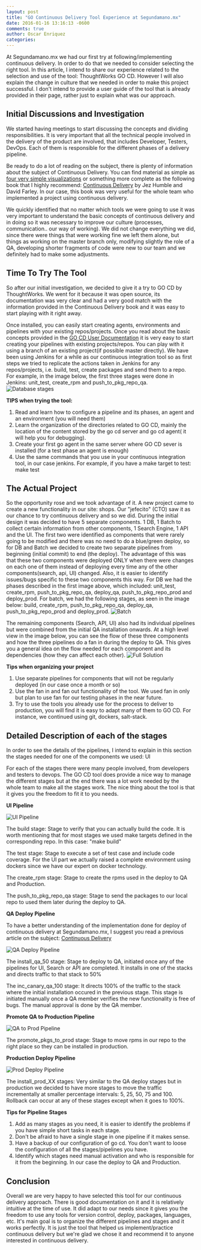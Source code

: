 ```yaml
---
layout: post
title: "GO Continuous Delivery Tool Experience at Segundamano.mx"
date: 2016-01-16 13:16:13 -0600
comments: true
author: Oscar Enriquez
categories: 
---
```


At Segundamano.mx we had our first try at following/implementing continuous delivery. In order to do that we needed to consider selecting the right tool. In this article, I intend to share our experience related to the selection and use of the tool: ThoughtWorks GO CD. However I will also explain the change in culture that we needed in order to make this project successful. I don't intend to provide a user guide of the tool that is already provided in their page, rather just to explain what was our approach.

**Initial Discussions and Investigation** 
---------------------------------------------------------
We started having meetings to start discussing the concepts and dividing responsibilities. It is very important that all the technical people involved in the delivery of the product are involved, that includes Developer, Testers, DevOps. Each of them is responsible for the different phases of a delivery pipeline.
 
Be ready to do a lot of reading on the subject, there is plenty of information about the subject of Continuous Delivery. You can find material as simple as [four very simple visualizations](http://continuousdelivery.com/2014/02/visualizations-of-continuous-delivery/) or something more complete as the following book that I highly recommend: [Continuous Delivery](http://martinfowler.com/books/continuousDelivery.html) by Jez Humble and David Farley. In our case, this book was very useful for the whole team who implemented a project using continuous delivery. 

We quickly identified that no matter which tools we were going to use it was very important to understand the basic concepts of continuous delivery and in doing so it was necessary to improve our culture (processes, communication.. our way of working). We did not change everything we did, since there were things that were working fine we left them alone, but things as working on the master branch only, modifying slightly the role of a QA, developing shorter fragments of code were new to our team and we definitely had to make some adjustments. 
 

**Time To Try The Tool**
----------------------------------
So after our initial investigation, we decided to give it a try to GO CD by ThoughtWorks. We went for it because it was open source, its documentation was very clear and had a very good match with the information provided in the Continuous Delivery book and it was easy to start playing with it right away.  

Once installed, you can easily start creating agents, environments and pipelines with your existing repos/projects. Once you read about the basic concepts provided in the [GO CD User Documentation](https://www.go.cd/documentation/user/15.2.0/) it is very easy to start creating your pipelines with existing projects/repos. You can play with it using a branch of an existing project(if possible master directly). We have been using Jenkins for a while as our continuous integration tool so as first steps we tried to replicate the actions taken in Jenkins for any repos/projects, i.e. build, test, create packages and send them to a repo. For example, in the image below, the first three stages were done in Jenkins: unit_test, create_rpm and push_to_pkg_repo_qa.
![Database stages](/images/databasestages.png)

**TIPS when trying the tool:** 

1. Read and learn how to configure a pipeline and its phases, an agent and an environment (you will need them)
2. Learn the organization of the directories related to GO CD, mainly the location of the content stored by the go cd server and go cd agent( it will help you for debugging).
3. Create your first go agent in the same server where GO CD sever is installed (for a test phase an agent is enough) 
4. Use the same commands that you use in your continuous integration tool, in our case jenkins. For example, if you have a make target to test: make test

**The Actual Project**
-----------------------
So the opportunity rose and we took advantage of it. A new project came to create a new functionality in our site: shops. Our "jefecito" (CTO) saw it as our chance to try continuous delivery and so we did. 
During the initial design it was decided to have 5 separate components. 1 DB, 1 Batch to collect certain information from other components, 1 Search Engine, 1 API and the UI. The first two were identified as components that were rarely going to be modified and there was no need to do a blue/green deploy, so for DB and Batch we decided to create two separate pipelines from beginning (initial commit) to end (the deploy). The advantage of this was that these two components were deployed ONLY when there were changes on each one of them instead of deploying every time any of the other components(search, api, UI) changed. Also, it is easier to identify issues/bugs specific to these two components this way. 
For DB we had the phases described in the first image above, which included: unit_test, create_rpm, push_to_pkg_repo_qa, deploy_qa, push_to_pkg_repo_prod and deploy_prod.
For batch, we had the following stages, as seen in the image below: build, create_rpm, push_to_pkg_repo_qa, deploy_qa, push_to_pkg_repo_prod and deploy_prod. 
![Batch](/images/batch.png)

The remaining components (Search, API, UI) also had its individual pipelines but were combined from the initial QA installation onwards. 
At a high level view in the image below, you can see the flow of these three components and how the three pipelines do a fan in during the deploy to QA. This gives you a general idea on the flow needed for each component and its dependencies (how they can affect each other).
![Full Solution](/images/shopsfullpipelines.png)

**Tips when organizing your project**

1. Use separate pipelines for components that will not be regularly deployed (in our case once a month or so)
2. Use the fan in and fan out functionality of the tool. We used fan in only but plan to use fan for our testing phases in the near future.
3. Try to use the tools you already use for the process to deliver to production, you will find it is easy to adapt many of them to GO CD. For instance, we continued using git, dockers, salt-stack.



**Detailed Description of each of the stages**
--------------------------------------------
In order to see the details of the pipelines, I intend to explain in this section the stages needed for one of the components we used: UI

For each of the stages there were many people involved, from developers and testers to devops. The GO CD tool does provide a nice way to manage the different stages but at the end there was a lot work needed by the whole team to make all the stages work. The nice thing about the tool is that it gives you the freedom to fit it to you needs. 

**UI Pipeline**

![UI Pipeline](/images/uipipeline.png)

The build stage: Stage to verify that you can actually build the code. It is worth mentioning that for most stages we used make targets defined in the corresponding repo. In this case: "make build" 

The test stage: Stage to execute a set of test case and include code coverage. For the UI part we actually raised a complete environment using dockers since we have our expert on docker technology.

The create_rpm stage: Stage to create the rpms used in the deploy to QA and Production. 

The push_to_pkg_repo_qa stage:  Stage to send the packages to our local repo to used them later during the deploy to QA.


**QA Deploy Pipeline**

To have a better understanding of the implementation done for deploy of continuous delivery at Segundamano.mx, I suggest you read a previous article on the subject: [Continuous Delivery](http://backstage.segundamano.mx/blog/2015/07/01/continuous-delivery/)

![QA Deploy Pipeline](/images/qainstallpipeline.png)

The install_qa_50 stage: Stage to deploy to QA, initiated once any of the pipelines for UI, Search or API are completed. It installs in one of the stacks and directs traffic to that stack to 50% 

The inc_canary_qa_100 stage: It directs 100% of the traffic to the stack where the initial installation occured in the previous stage. This stage is initiated manually once a QA member verifies the new functionality is free of bugs. The manual approval is done by the QA member.


**Promote QA to Production Pipeline**

![QA to Prod Pipeline](/images/qatoprodpipeline.png)

The promote_pkgs_to_prod stage: Stage to move rpms in our repo to the right place so they can be installed in production.

**Production Deploy Pipeline**

![Prod Deploy Pipeline](/images/prodpipeline.png)

The install_prod_XX stages: Very similar to the QA deploy stages but in production we decided to have more stages to move the traffic incrementally at smaller percentage intervals: 5, 25, 50, 75 and 100. Rollback can occur at any of these stages except when it goes to 100%.

**Tips for Pipeline Stages**

1. Add as many stages as you need, it is easier to identify the problems if you have simple short tasks in each stage. 
2. Don't be afraid to have a single stage in one pipeline if it makes sense.
3. Have a backup of our configuration of go cd. You don't want to loose the configuration of all the stages/pipelines you have.
4. Identify which stages need manual activation and who is responsible for it from the beginning. In our case the deploy to QA and Production.

**Conclusion**
--------------------------------------------
Overall we are very happy to have selected this tool for our continuous delivery approach. There is good documentation on it and it is relatively intuitive at the time of use. It did adapt to our needs since it gives you the freedom to use any tools for version control, deploy, packages, languages,  etc. It's main goal is to organize the different pipelines and stages and it works perfectly. It is just the tool that helped us implement/practice continuous delivery but we're glad we chose it and recommend it to anyone interested in continuous delivery.


